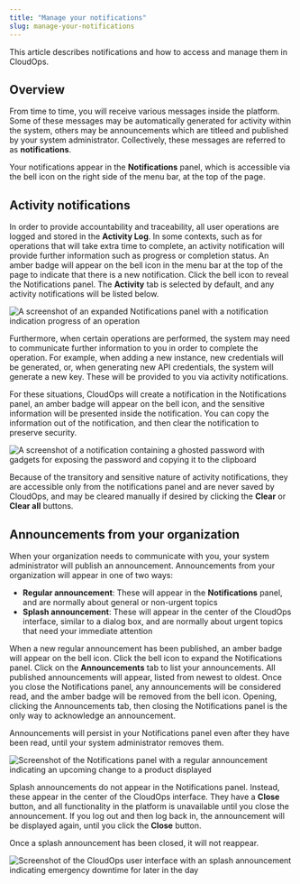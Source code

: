 ```yaml
---
title: "Manage your notifications"
slug: manage-your-notifications
---
```



This article describes notifications and how to access and manage them in CloudOps.

## Overview

From time to time, you will receive various messages inside the platform. Some of these messages may be automatically generated for activity within the system, others may be announcements which are titleed and published by your system administrator. Collectively, these messages are referred to as **notifications**.

Your notifications appear in the **Notifications** panel, which is accessible via the bell icon on the right side of the menu bar, at the top of the page.

## Activity notifications

In order to provide accountability and traceability, all user operations are logged and stored in the **Activity Log**. In some contexts, such as for operations that will take extra time to complete, an activity notification will provide further information such as progress or completion status. An amber badge will appear on the bell icon in the menu bar at the top of the page to indicate that there is a new notification. Click the bell icon to reveal the Notifications panel. The **Activity** tab is selected by default, and any activity notifications will be listed below.

![A screenshot of an expanded Notifications panel with a notification indication progress of an operation](/assets/announcements-notificationpanel-en.png)

Furthermore, when certain operations are performed, the system may need to communicate further information to you in order to complete the operation. For example, when adding a new instance, new credentials will be generated, or, when generating new API credentials, the system will generate a new key. These will be provided to you via activity notifications.

For these situations, CloudOps will create a notification in the Notifications panel, an amber badge will appear on the bell icon, and the sensitive information will be presented inside the notification. You can copy the information out of the notification, and then clear the notification to preserve security.

![A screenshot of a notification containing a ghosted password with gadgets for exposing the password and copying it to the clipboard](/assets/announcements-credentials-en.png)

Because of the transitory and sensitive nature of activity notifications, they are accessible only from the notifications panel and are never saved by CloudOps, and may be cleared manually if desired by clicking the **Clear** or **Clear all** buttons.

## Announcements from your organization

When your organization needs to communicate with you, your system administrator will publish an announcement. Announcements from your organization will appear in one of two ways:

-   **Regular announcement**: These will appear in the **Notifications** panel, and are normally about general or non-urgent topics
-   **Splash announcement**: These will appear in the center of the CloudOps interface, similar to a dialog box, and are normally about urgent topics that need your immediate attention

When a new regular announcement has been published, an amber badge will appear on the bell icon. Click the bell icon to expand the Notifications panel. Click on the **Announcements** tab to list your announcements. All published announcements will appear, listed from newest to oldest. Once you close the Notifications panel, any announcements will be considered read, and the amber badge will be removed from the bell icon. Opening, clicking the Announcements tab, then closing the Notifications panel is the only way to acknowledge an announcement.

Announcements will persist in your Notifications panel even after they have been read, until your system administrator removes them.

![Screenshot of the Notifications panel with a regular announcement indicating an upcoming change to a product displayed](/assets/announcements-regular-en.png)

Splash announcements do not appear in the Notifications panel. Instead, these appear in the center of the CloudOps interface. They have a **Close** button, and all functionality in the platform is unavailable until you close the announcement. If you log out and then log back in, the announcement will be displayed again, until you click the **Close** button.

Once a splash announcement has been closed, it will not reappear.

![Screenshot of the CloudOps user interface with an splash announcement indicating emergency downtime for later in the day](/assets/announcements-splash-en.png)


